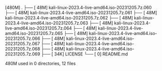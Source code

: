 [480M]  .
├── [ 48M]  kali-linux-2023.4-live-amd64.iso-20231205.7z.060
├── [ 48M]  kali-linux-2023.4-live-amd64.iso-20231205.7z.061
├── [ 48M]  kali-linux-2023.4-live-amd64.iso-20231205.7z.062
├── [ 48M]  kali-linux-2023.4-live-amd64.iso-20231205.7z.063
├── [ 48M]  kali-linux-2023.4-live-amd64.iso-20231205.7z.064
├── [ 48M]  kali-linux-2023.4-live-amd64.iso-20231205.7z.065
├── [ 48M]  kali-linux-2023.4-live-amd64.iso-20231205.7z.066
├── [ 48M]  kali-linux-2023.4-live-amd64.iso-20231205.7z.067
├── [ 48M]  kali-linux-2023.4-live-amd64.iso-20231205.7z.068
├── [ 48M]  kali-linux-2023.4-live-amd64.iso-20231205.7z.069
├── [ 34K]  LICENSE
└── [   0]  README.md

 480M used in 0 directories, 12 files
